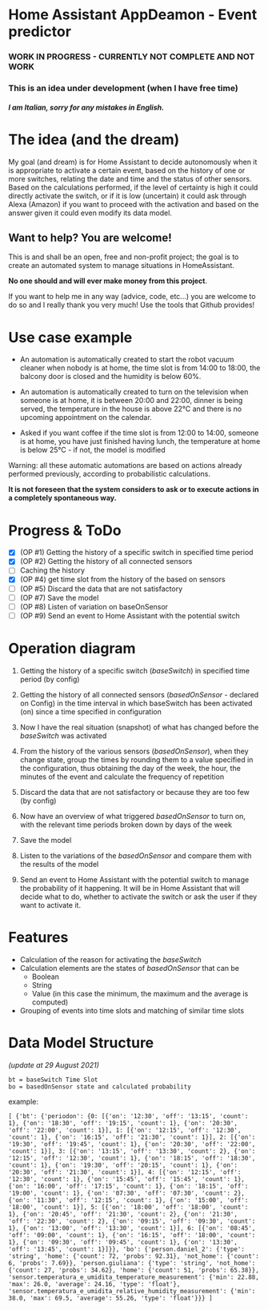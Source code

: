 # Home Assistant AppDeamon  - Event predictor

### **WORK IN PROGRESS - CURRENTLY NOT COMPLETE AND NOT WORK**
### This is an idea under development (when I have free time)
#### *I am Italian, sorry for any mistakes in English.*

# The idea (and the dream)
My goal (and dream) is for Home Assistant to decide autonomously when it is appropriate to activate a certain event, based on the history of one or more switches, relating the date and time and the status of other sensors.
Based on the calculations performed, if the level of certainty is high it could directly activate the switch, or if it is low (uncertain) it could ask through Alexa (Amazon) if you want to proceed with the activation and based on the answer given it could even modify its data model.

## Want to help? You are welcome!
This is and shall be an open, free and non-profit project; the goal is to create an automated system to manage situations in HomeAssistant.

**No one should and will ever make money from this project**.

If you want to help me in any way (advice, code, etc...) you are welcome to do so and I really thank you very much!
Use the tools that Github provides!


# Use case example

- An automation is automatically created to start the robot vacuum cleaner when nobody is at home, the time slot is from 14:00 to 18:00, the balcony door is closed and the humidity is below 60%.

- An automation is automatically created to turn on the television when someone is at home, it is between 20:00 and 22:00, dinner is being served, the temperature in the house is above 22°C and there is no upcoming appointment on the calendar.

- Asked if you want coffee if the time slot is from 12:00 to 14:00, someone is at home, you have just finished having lunch, the temperature at home is below 25°C - if not, the model is modified 

Warning: all these automatic automations are based on actions already performed previously, according to probabilistic calculations. 

**It is not foreseen that the system considers to ask or to execute actions in a completely spontaneous way.**

# Progress & ToDo

- [x] (OP #1) Getting the history of a specific switch in specified time period 
- [x] (OP #2) Getting the history of all connected sensors 
- [ ] Caching the history
- [x] (OP #4) get time slot from the history of the based on sensors
- [ ] (OP #5) Discard the data that are not satisfactory
- [ ] (OP #7) Save the model
- [ ] (OP #8) Listen of variation on baseOnSensor
- [ ] (OP #9) Send an event to Home Assistant with the potential switch

# Operation diagram

1. Getting the history of a specific switch (*baseSwitch*) in specified time period (by config)

2. Getting the history of all connected sensors (*basedOnSensor* - declared on Config) in the time interval in which baseSwitch has been activated (on) since a time specified in configuration
3. Now I have the real situation (snapshot) of what has changed before the *baseSwitch* was activated
4. From the history of the various sensors (*basedOnSensor*), when they change state, group the times by rounding them to a value specified in the configuration, thus obtaining the day of the week, the hour, the minutes of the event and calculate the frequency of repetition
5. Discard the data that are not satisfactory or because they are too few (by config)
6. Now have an overview of what triggered *basedOnSensor* to turn on, with the relevant time periods broken down by days of the week
7. Save the model
8. Listen to the variations of the *basedOnSensor* and compare them with the results of the model
9. Send an event to Home Assistant with the potential switch to manage the probability of it happening. It will be in Home Assistant that will decide what to do, whether to activate the switch or ask the user if they want to activate it.

# Features

- Calculation of the reason for activating the *baseSwitch*
- Calculation elements are the states of *basedOnSensor* that can be
    - Boolean
    - String
    - Value (in this case the minimum, the maximum and the average is computed) 
- Grouping of events into time slots and matching of similar time slots


# Data Model Structure
*(update at 29 August 2021)*



    bt = baseSwitch Time Slot
    bo = basedOnSensor state and calculated probability



example:

```
[ {'bt': {'periodon': {0: [{'on': '12:30', 'off': '13:15', 'count': 1}, {'on': '18:30', 'off': '19:15', 'count': 1}, {'on': '20:30', 'off': '22:00', 'count': 1}], 1: [{'on': '12:15', 'off': '12:30', 'count': 1}, {'on': '16:15', 'off': '21:30', 'count': 1}], 2: [{'on': '19:30', 'off': '19:45', 'count': 1}, {'on': '20:30', 'off': '22:00', 'count': 1}], 3: [{'on': '13:15', 'off': '13:30', 'count': 2}, {'on': '12:15', 'off': '12:30', 'count': 1}, {'on': '18:15', 'off': '18:30', 'count': 1}, {'on': '19:30', 'off': '20:15', 'count': 1}, {'on': '20:30', 'off': '21:30', 'count': 1}], 4: [{'on': '12:15', 'off': '12:30', 'count': 1}, {'on': '15:45', 'off': '15:45', 'count': 1}, {'on': '16:00', 'off': '17:15', 'count': 1}, {'on': '18:15', 'off': '19:00', 'count': 1}, {'on': '07:30', 'off': '07:30', 'count': 2}, {'on': '11:30', 'off': '12:15', 'count': 1}, {'on': '15:00', 'off': '18:00', 'count': 1}], 5: [{'on': '18:00', 'off': '18:00', 'count': 1}, {'on': '20:45', 'off': '21:30', 'count': 2}, {'on': '21:30', 'off': '22:30', 'count': 2}, {'on': '09:15', 'off': '09:30', 'count': 1}, {'on': '13:00', 'off': '13:30', 'count': 1}], 6: [{'on': '08:45', 'off': '09:00', 'count': 1}, {'on': '16:15', 'off': '18:00', 'count': 1}, {'on': '09:30', 'off': '09:45', 'count': 1}, {'on': '13:30', 'off': '13:45', 'count': 1}]}}, 'bo': {'person.daniel_2': {'type': 'string', 'home': {'count': 72, 'probs': 92.31}, 'not_home': {'count': 6, 'probs': 7.69}}, 'person.giuliana': {'type': 'string', 'not_home': {'count': 27, 'probs': 34.62}, 'home': {'count': 51, 'probs': 65.38}}, 'sensor.temperatura_e_umidita_temperature_measurement': {'min': 22.88, 'max': 26.0, 'average': 24.16, 'type': 'float'}, 'sensor.temperatura_e_umidita_relative_humidity_measurement': {'min': 38.0, 'max': 69.5, 'average': 55.26, 'type': 'float'}}} ]
```